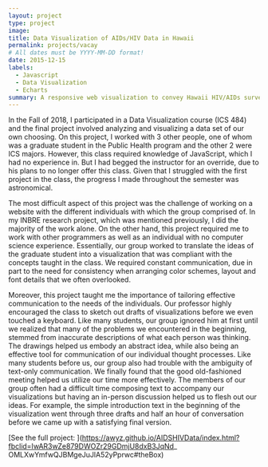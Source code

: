 ```yaml
---
layout: project
type: project
image:
title: Data Visualization of AIDs/HIV Data in Hawaii
permalink: projects/vacay
# All dates must be YYYY-MM-DD format!
date: 2015-12-15
labels:
  - Javascript
  - Data Visualization
  - Echarts
summary: A responsive web visualization to convey Hawaii HIV/AIDs survey data.
--- 
```

In the Fall of 2018, I participated in a Data Visualization course (ICS 484) and the final project involved analyzing and visualizing a data set of our own choosing. On this project, I worked with 3 other people, one of whom was a graduate student in the Public Health program and the other 2 were ICS majors. However, this class required knowledge of JavaScript, which I had no experience in. But I had begged the instructor for an override, due to his plans to no longer offer this class. Given that I struggled with the first project in the class, the progress I made throughout the semester was astronomical. 

The most difficult aspect of this project was the challenge of working on a website with the different individuals with which the group comprised of. In my INBRE research project, which was mentioned previously, I did the majority of the work alone. On the other hand, this project required me to work with other programmers as well as an individual with no computer science experience. Essentially, our group worked to translate the ideas of the graduate student into a visualization that was compliant with the concepts taught in the class. We required constant communication, due in part to the need for consistency when arranging color schemes, layout and font details that we often overlooked. 

Moreover, this project taught me the importance of tailoring effective communication to the needs of the individuals. Our professor highly encouraged the class to sketch out drafts of visualizations before we even touched a keyboard. Like many students, our group ignored him at first until we realized that many of the problems we encountered in the beginning, stemmed from inaccurate descriptions of what each person was thinking. The drawings helped us embody an abstract idea, while also being an effective tool for communication of our individual thought processes. Like many students before us, our group also had trouble with the ambiguity of text-only communication. We finally found that the good old-fashioned meeting helped us utilize our time more effectively. The members of our group often had a difficult time composing text to accompany our visualizations but having an in-person discussion helped us to flesh out our ideas. For example, the simple introduction text in the beginning of the visualization went through three drafts and half an hour of conversation before we came up with a satisfying final version.

[See the full project: ](https://awyz.github.io/AIDSHIVData/index.html?fbclid=IwAR3wZe879DWOZr29GDmjU8dxB3JqNd_
OMLXwYmfwQJBMgeJuJlA52yPprwc#theBox)
